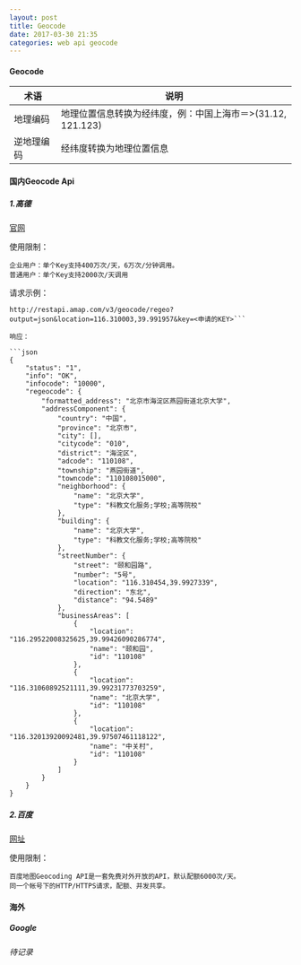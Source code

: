 ```yaml
---
layout: post
title: Geocode
date: 2017-03-30 21:35
categories: web api geocode
---
```


#### Geocode

术语|说明
---|---
地理编码| 地理位置信息转换为经纬度，例：中国上海市＝>(31.12, 121.123)
逆地理编码| 经纬度转换为地理位置信息

#### 国内Geocode Api

##### 1.高德

[官网][gaode-geocode-api]

使用限制：

```
企业用户：单个Key支持400万次/天，6万次/分钟调用。
普通用户：单个Key支持2000次/天调用
```

请求示例：

```http
http://restapi.amap.com/v3/geocode/regeo?output=json&location=116.310003,39.991957&key=<申请的KEY>```

响应：

```json
{
    "status": "1",
    "info": "OK",
    "infocode": "10000",
    "regeocode": {
        "formatted_address": "北京市海淀区燕园街道北京大学",
        "addressComponent": {
            "country": "中国",
            "province": "北京市",
            "city": [],
            "citycode": "010",
            "district": "海淀区",
            "adcode": "110108",
            "township": "燕园街道",
            "towncode": "110108015000",
            "neighborhood": {
                "name": "北京大学",
                "type": "科教文化服务;学校;高等院校"
            },
            "building": {
                "name": "北京大学",
                "type": "科教文化服务;学校;高等院校"
            },
            "streetNumber": {
                "street": "颐和园路",
                "number": "5号",
                "location": "116.310454,39.9927339",
                "direction": "东北",
                "distance": "94.5489"
            },
            "businessAreas": [
                {
                    "location": "116.29522008325625,39.99426090286774",
                    "name": "颐和园",
                    "id": "110108"
                },
                {
                    "location": "116.31060892521111,39.99231773703259",
                    "name": "北京大学",
                    "id": "110108"
                },
                {
                    "location": "116.32013920092481,39.97507461118122",
                    "name": "中关村",
                    "id": "110108"
                }
            ]
        }
    }
}
```

##### 2.百度

[网址][baidu-geocode-api]

使用限制：

```
百度地图Geocoding API是一套免费对外开放的API，默认配额6000次/天。
同一个帐号下的HTTP/HTTPS请求，配额、并发共享。
```

#### 海外

##### Google

###### 待记录


[gaode-geocode-api]: http://lbs.amap.com/api/webservice/guide/api/georegeo
[baidu-geocode-api]: http://lbsyun.baidu.com/index.php?title=webapi/guide/webservice-geocoding